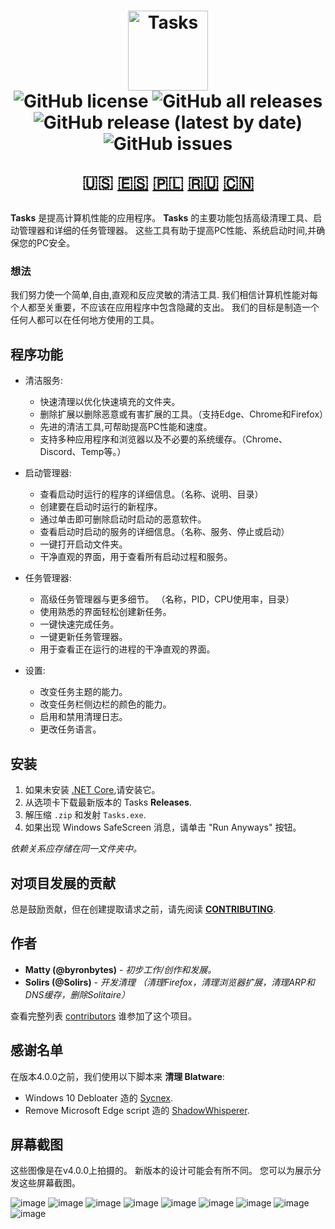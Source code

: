 <h1 align="center">
  <img src="https://user-images.githubusercontent.com/53088136/136106972-30a9cca8-7a32-479a-9368-74ffe2d60a43.png" alt="Tasks" height="128" /><br>
  <img alt="GitHub license" src="https://img.shields.io/github/license/litetools/tasks?style=flat-square"> <img alt="GitHub all releases" src="https://img.shields.io/github/downloads/LiteTools/Tasks/total?style=flat-square"> <img alt="GitHub release (latest by date)" src="https://img.shields.io/github/v/release/LiteTools/Tasks?style=flat-square"> <img alt="GitHub issues" src="https://img.shields.io/github/issues/LiteTools/Tasks?style=flat-square">
  
  🇺🇸 [🇪🇸](https://github.com/LiteTools/Tasks/blob/master/docs/Translated%20READMEs/README-ES.MD) [🇵🇱](https://github.com/LiteTools/Tasks/blob/master/docs/Translated%20READMEs/README-PL.md) [🇷🇺](https://github.com/LiteTools/Tasks/blob/master/docs/Translated%20READMEs/README-RU.md) [🇨🇳](https://github.com/LiteTools/Tasks/blob/master/docs/Translated%20READMEs/README-CN.md)
</h1>

**Tasks** 是提高计算机性能的应用程序。 **Tasks** 的主要功能包括高级清理工具、启动管理器和详细的任务管理器。 这些工具有助于提高PC性能、系统启动时间,并确保您的PC安全。

### 想法
我们努力使一个简单,自由,直观和反应灵敏的清洁工具. 我们相信计算机性能对每个人都至关重要，不应该在应用程序中包含隐藏的支出。 我们的目标是制造一个任何人都可以在任何地方使用的工具。

## 程序功能

- 清洁服务:
  - 快速清理以优化快速填充的文件夹。
  - 删除扩展以删除恶意或有害扩展的工具。（支持Edge、Chrome和Firefox）
  - 先进的清洁工具,可帮助提高PC性能和速度。
  - 支持多种应用程序和浏览器以及不必要的系统缓存。（Chrome、Discord、Temp等。）

- 启动管理器:
  - 查看启动时运行的程序的详细信息。（名称、说明、目录）
  - 创建要在启动时运行的新程序。
  - 通过单击即可删除启动时启动的恶意软件。
  - 查看启动时启动的服务的详细信息。（名称、服务、停止或启动）
  - 一键打开启动文件夹。
  - 干净直观的界面，用于查看所有启动过程和服务。

- 任务管理器:
  - 高级任务管理器与更多细节。 （名称，PID，CPU使用率，目录）
  - 使用熟悉的界面轻松创建新任务。
  - 一键快速完成任务。
  - 一键更新任务管理器。
  - 用于查看正在运行的进程的干净直观的界面。
  
- 设置:
  - 改变任务主题的能力。
  - 改变任务栏侧边栏的颜色的能力。
  - 启用和禁用清理日志。
  - 更改任务语言。
 

## 安装

1. 如果未安装 [.NET Core](https://dotnet.microsoft.com/download),请安装它。
2. 从选项卡下载最新版本的 Tasks **Releases**.
3. 解压缩 `.zip` 和发射 `Tasks.exe`.
4. 如果出现 Windows SafeScreen 消息，请单击 "Run Anyways" 按钮。

*依赖关系应存储在同一文件夹中。*

## 对项目发展的贡献
总是鼓励贡献，但在创建提取请求之前，请先阅读 [**CONTRIBUTING**](https://github.com/LiteTools/Tasks/blob/master/CONTRIBUTING.md).

## 作者
* **Matty (@byronbytes)** - *初步工作/创作和发展。*
* **Solirs (@Solirs)** - *开发清理 （清理Firefox，清理浏览器扩展，清理ARP和DNS缓存，删除Solitaire）*

查看完整列表 [contributors](https://github.com/LiteTools/Tasks/contributors) 谁参加了这个项目。

## 感谢名单
在版本4.0.0之前，我们使用以下脚本来 **清理 Blatware**:
* Windows 10 Debloater 造的 [Sycnex](https://github.com/Sycnex/Windows10Debloater).
* Remove Microsoft Edge script 造的 [ShadowWhisperer](https://github.com/ShadowWhisperer/Remove-Edge-Chromium).


## 屏幕截图
这些图像是在v4.0.0上拍摄的。 新版本的设计可能会有所不同。
您可以为展示分发这些屏幕截图。

![image](https://user-images.githubusercontent.com/53088136/164793997-bf03d87e-a1dd-483d-a84d-6c3eb3823643.png)
![image](https://user-images.githubusercontent.com/53088136/164794022-384ca46b-ddb4-46dc-86af-841f7fb1dac4.png)
![image](https://user-images.githubusercontent.com/53088136/164794530-ebb74a9c-e01c-4c6c-a822-886d8823de12.png)
![image](https://user-images.githubusercontent.com/53088136/164794601-2ae76f08-42a5-42f9-aa3b-5082a2295625.png)
![image](https://user-images.githubusercontent.com/53088136/164794724-a79f1088-76d4-4af3-b557-08ffab8ffa8d.png)
![image](https://user-images.githubusercontent.com/53088136/164794777-520c5c47-2f12-458d-b655-4e39ee6d3f42.png)
![image](https://user-images.githubusercontent.com/53088136/164794903-d4cabe26-c532-452c-9ec1-e549177467de.png)
![image](https://user-images.githubusercontent.com/53088136/164794968-d98dcc99-95f6-443c-ae6e-f75955a3d90f.png)
![image](https://user-images.githubusercontent.com/53088136/164795048-03ae8698-1fdf-4875-bbfb-26122593ecd7.png)










